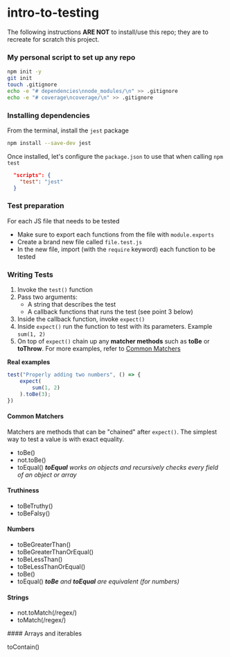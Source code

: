 # intro-to-testing

The following instructions **ARE NOT** to install/use this repo; they are to recreate for scratch this project.

### My personal script to set up any repo

```sh
npm init -y
git init
touch .gitignore
echo -e "# dependencies\nnode_modules/\n" >> .gitignore
echo -e "# coverage\ncoverage/\n" >> .gitignore
```

### Installing dependencies

From the terminal, install the `jest` package
```sh
npm install --save-dev jest
```

Once installed, let's configure the `package.json` to use that when calling `npm test`
```json
  "scripts": {
    "test": "jest"
  }
```

### Test preparation

For each JS file that needs to be tested
* Make sure to export each functions from the file with `module.exports`
* Create a brand new file called `file.test.js`
* In the new file, import (with the `require` keyword) each function to be tested

### Writing Tests

1. Invoke the `test()` function
2. Pass two arguments:
   * A string that describes the test
   * A callback functions that runs the test (see point 3 below)
3. Inside the callback function, invoke `expect()`
4. Inside `expect()` run the function to test with its parameters. Example `sum(1, 2)`
5. On top of `expect()` chain up any **matcher methods** such as **toBe** or **toThrow**. For more examples, refer to [Common Matchers](####Common-Matchers)

**Real examples**

```js
test("Properly adding two numbers", () => {
    expect(
        sum(1, 2)
    ).toBe(3);
})
```

#### Common Matchers

Matchers are methods that can be "chained" after `expect()`.
The simplest way to test a value is with exact equality.

* toBe()
* not.toBe()
* toEqual()
***toEqual** works on objects and recursively checks every field of an object or array*

#### Truthiness

* toBeTruthy()
* toBeFalsy()

#### Numbers

* toBeGreaterThan()
* toBeGreaterThanOrEqual()
* toBeLessThan()
* toBeLessThanOrEqual()
* toBe()
* toEqual()
***toBe** and **toEqual** are equivalent (for numbers)*

#### Strings

* not.toMatch(/regex/)
* toMatch(/regex/)

#### Arrays and iterables

toContain()

